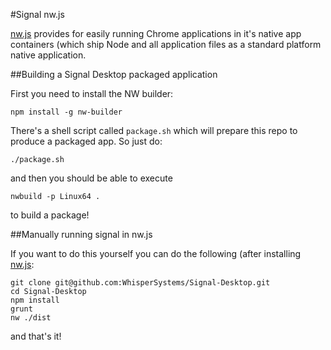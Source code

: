 #Signal nw.js

[nw.js](http://nwjs.io/) provides for easily running Chrome applications
in it's native app containers (which ship Node and all application files
as a standard platform native application.

##Building a Signal Desktop packaged application

First you need to install the NW builder:

```
npm install -g nw-builder
```

There's a shell script called `package.sh` which will prepare this repo to
produce a packaged app. So just do:

```
./package.sh
```

and then you should be able to execute

```
nwbuild -p Linux64 .
```

to build a package!

##Manually running signal in nw.js

If you want to do this yourself you can do the following (after installing
[nw.js](http://nwjs.io/):

```
git clone git@github.com:WhisperSystems/Signal-Desktop.git
cd Signal-Desktop
npm install
grunt
nw ./dist
```

and that's it!
